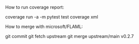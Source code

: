 How to run coverage report:

coverage run -a -m pytest test
coverage xml

How to merge with microsoft/FLAML:

git commit
git fetch upstream
git merge upstream/main v0.2.7